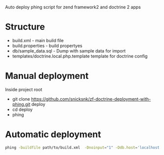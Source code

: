 

Auto deploy phing script for zend framework2 and doctrine 2 apps

Structure
=================
- build.xml - main build file
- build.properties - build propertyes 
- db/sample_data.sql - Dump with sample data for import
- templates/doctrine.local.php.template template for doctrine config


Manual deployment
=================

Inside project root 

- git clone https://github.com/snicksnk/zf-doctrine-deployment-with-phing.git deploy 
- cd deploy
- phing 
 


Automatic deployment
====================

```sh
phing -buildfile path/to/build.xml  -Dnoinput="1" -Ddb.host='localhost'  -Ddb.port='3306' -Ddb.user='user' -Ddb.password='password' -Ddb.name='database'
```

